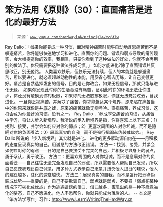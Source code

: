 # 笨方法用《原则》（30）：直面痛苦是进化的最好方法

> 来源：[`www.yuque.com/hardwaylab/principle/xc6flw`](https://www.yuque.com/hardwaylab/principle/xc6flw)

<ne-p id="ceaee23cdab1b3521656455c885776ed_p_1" data-lake-id="ceaee23cdab1b3521656455c885776ed_p_1"><ne-text id="uc90313a5" ne-bold="true">Ray Dalio：「如果你能养成一种习惯，面对精神痛苦时能够自动地反思痛苦而不是躲避痛苦，你将能够快速地学习和进化。直面你的问题、错误和弱点导致的痛苦现实，会大幅提高你的效率，我相信，只要你看到了这种做法的好处，你就不会再用别的做法了。你只需要把这种做法养成习惯。」</ne-text></ne-p> <ne-p id="7c2c48cf06a6954b0137443966d05ece_p_3" data-lake-id="7c2c48cf06a6954b0137443966d05ece_p_3"><ne-text id="u65d07a4c">如何才能进化?除了直面错误并反思改正，别无他路。</ne-text></ne-p> <ne-p id="cdd00edd7bd69941932a7efe6b483ca6_p_5" data-lake-id="cdd00edd7bd69941932a7efe6b483ca6_p_5"><ne-text id="uec11618e">人类喜欢快乐，但快乐无法持续，但人的本能就是躲避痛苦，所以要进化，就必须超越动物性的本能，用反省心智去历练，让自己变得更好。痛苦是自然选择发出的信号，目的是让你改变，如果无视信号，那就只能与进化无缘。</ne-text></ne-p> <ne-p id="cc5389fb1f9f48594d1af3f80e9d104c_p_7" data-lake-id="cc5389fb1f9f48594d1af3f80e9d104c_p_7"><ne-text id="u7ec9d2af">如果你发现此时你的生活竟没有痛苦，证明此时你的环境无法让你进步，你还没有触摸到你的极限，如果你的无法触摸极限，你就无法蜕变过去，自我进化。</ne-text></ne-p> <ne-p id="ac9615cdc4890d3b601ec6c9a18e69d4_p_9" data-lake-id="ac9615cdc4890d3b601ec6c9a18e69d4_p_9"><ne-text id="u12a7b2cc">一旦你正视痛苦，并解决了痛苦，你才能抵达某个境界，原来陷在痛苦当中的你原来就像是井底之蛙，原来的痛苦就像无病呻吟。直视痛苦，养成习惯，这将会成为你最好的习惯，没有之一。</ne-text></ne-p> <ne-p id="b43a5e27eb842e9581535fee65a8fbec_p_11" data-lake-id="b43a5e27eb842e9581535fee65a8fbec_p_11"><ne-text id="u836d9a7b" ne-bold="true">Ray Dalio：「养成享受痛苦的习惯，从痛苦中学习，将让人步入新境界。我所说的步入新境界是指，你将喜欢上以下三点：1）找到、接受，并学会如何应对你的弱点；2）更喜欢周围的人对你坦诚，而不是隐瞒对你的负面看法；3）展现真实的自我，而不是强行把弱点伪装成优势。」</ne-text></ne-p> <ne-p id="0198eebbe3ba85c82d7e59ceeab0de8f_p_13" data-lake-id="0198eebbe3ba85c82d7e59ceeab0de8f_p_13"><ne-text id="u8e31d405">Ray Dalio 所说的「步入新境界」其实就是进化。</ne-text></ne-p> <ne-p id="aeb6be142c351c3ede2e7ed1623c12c8_p_15" data-lake-id="aeb6be142c351c3ede2e7ed1623c12c8_p_15"><ne-text id="u464572bb">进化的更多驱动源自内在——用积极的态度呈现真实的自己，用诚恳的方法改正错误。</ne-text></ne-p> <ne-p id="1e9550c3735aa05a7df31cdbf7853d34_p_17" data-lake-id="1e9550c3735aa05a7df31cdbf7853d34_p_17"><ne-text id="udb60b005">方法一：找到、接受，并学会如何应对你的弱点——目的是自己要接受不完美的自己，并积极寻求身上的弱点，勇于承认，勇于改正。</ne-text></ne-p> <ne-p id="d753e460c0415dc6daba216758771781_p_19" data-lake-id="d753e460c0415dc6daba216758771781_p_19"><ne-text id="u4eaeca6c">方法二：更喜欢周围的人对你坦诚，而不是隐瞒对你的负面看法——自己往往无法完全发现自己的弱点，所以需要他人帮助自己发现，所以自己更要表现出自己诚意，用多种方式表示自己愿意并接受他人提出的建议，他人的建议越多，进化的速度越快。</ne-text></ne-p> <ne-p id="a4da70e6c3a58908e441e0de8882d5a8_p_21" data-lake-id="a4da70e6c3a58908e441e0de8882d5a8_p_21"><ne-text id="ue755b7f8">方法三：展现真实的自我，而不是强行把弱点伪装成优势——重要的是，自己不要欺骗自己，弱点就是弱点，不要把「弱点在某种情况下可转化成优点」作为逃避错误的借口，借口越多，表现出的是一种不愿意进化的姿态，自己不愿进化，他人不愿帮你，你就只能成为落后的人。</ne-text></ne-p> <ne-p id="19cba13858033539bca093aacdd6f2fd_p_23" data-lake-id="19cba13858033539bca093aacdd6f2fd_p_23"><ne-text id="ud4366388">--</ne-text></ne-p> <ne-p id="9c100fa8d76db539efe6d47696375940_p_25" data-lake-id="9c100fa8d76db539efe6d47696375940_p_25"><ne-text id="u7565fb00">本文是「笨方法学写作」习作：</ne-text>[<ne-text id="ud5c3446e">http://www.LearnWritingTheHardWay.cn</ne-text>](http://www.LearnWritingTheHardWay.cn)</ne-p>